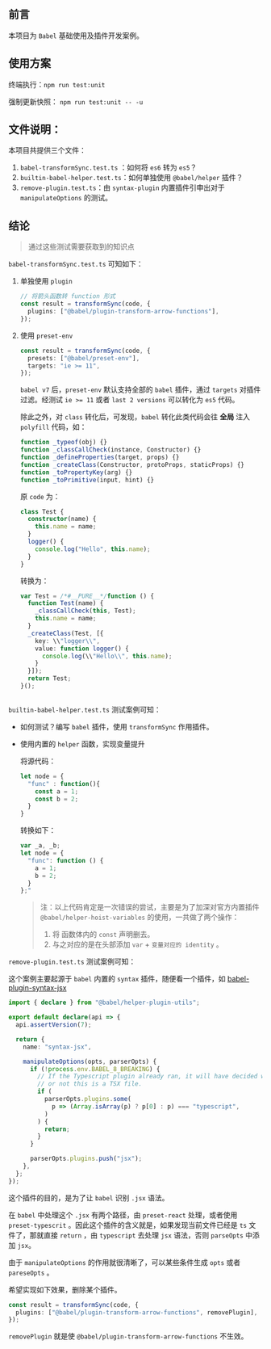 ## 前言

本项目为 `Babel` 基础使用及插件开发案例。



## 使用方案

终端执行：`npm run test:unit`

强制更新快照： `npm run test:unit -- -u`



## 文件说明：

本项目共提供三个文件：

1. `babel-transformSync.test.ts` ：如何将 `es6` 转为 `es5`？
2. `builtin-babel-helper.test.ts`：如何单独使用 `@babel/helper` 插件？
3. `remove-plugin.test.ts`：由 `syntax-plugin` 内置插件引申出对于 `manipulateOptions` 的测试。



## 结论

> 通过这些测试需要获取到的知识点

`babel-transformSync.test.ts` 可知如下：

1. 单独使用 `plugin`

   ```typescript
   // 将箭头函数转 function 形式
   const result = transformSync(code, {
     plugins: ["@babel/plugin-transform-arrow-functions"],
   });
   ```

2. 使用 `preset-env`

   ```typescript
   const result = transformSync(code, {
     presets: ["@babel/preset-env"],
     targets: "ie >= 11",
   });
   ```

   `babel v7` 后，`preset-env` 默认支持全部的 `babel` 插件，通过 `targets` 对插件过滤。经测试 `ie >= 11` 或者 `last 2 versions` 可以转化为 `es5` 代码。

   除此之外，对 `class` 转化后，可发现，`babel` 转化此类代码会往 **全局** 注入 `polyfill` 代码，如：

   ```typescript
   function _typeof(obj) {}
   function _classCallCheck(instance, Constructor) {}
   function _defineProperties(target, props) {}
   function _createClass(Constructor, protoProps, staticProps) {}
   function _toPropertyKey(arg) {}
   function _toPrimitive(input, hint) {}
   ```

   原 `code` 为：

   ```typescript
   class Test {
     constructor(name) {
       this.name = name;
     }
     logger() {
       console.log("Hello", this.name);
     }
   }
   ```

   转换为：

   ```typescript
   var Test = /*#__PURE__*/function () {
     function Test(name) {
       _classCallCheck(this, Test);
       this.name = name;
     }
     _createClass(Test, [{
       key: \\"logger\\",
       value: function logger() {
         console.log(\\"Hello\\", this.name);
       }
     }]);
     return Test;
   }();



`builtin-babel-helper.test.ts` 测试案例可知：

- 如何测试？编写 `babel` 插件，使用 `transformSync` 作用插件。

- 使用内置的 `helper` 函数，实现变量提升

  将源代码：

  ```typescript
  let node = {
    "func" : function(){
      const a = 1;
      const b = 2;
    }   
  }
  ```

  转换如下：

  ```typescript
  var _a, _b;
  let node = {
    "func": function () {
      a = 1;
      b = 2;
    }
  };"
  ```

  > 注：以上代码肯定是一次错误的尝试，主要是为了加深对官方内置插件  `@babel/helper-hoist-variables` 的使用，一共做了两个操作：
  >
  > 1. 将 函数体内的 `const` 声明删去。
  > 2. 与之对应的是在头部添加  `var` + `变量对应的 identity` 。



`remove-plugin.test.ts` 测试案例可知：

这个案例主要起源于 `babel` 内置的 `syntax` 插件，随便看一个插件，如 [babel-plugin-syntax-jsx](https://github.com/babel/babel/tree/main/packages/babel-plugin-syntax-jsx)

```typescript
import { declare } from "@babel/helper-plugin-utils";

export default declare(api => {
  api.assertVersion(7);

  return {
    name: "syntax-jsx",

    manipulateOptions(opts, parserOpts) {
      if (!process.env.BABEL_8_BREAKING) {
        // If the Typescript plugin already ran, it will have decided whether
        // or not this is a TSX file.
        if (
          parserOpts.plugins.some(
            p => (Array.isArray(p) ? p[0] : p) === "typescript",
          )
        ) {
          return;
        }
      }

      parserOpts.plugins.push("jsx");
    },
  };
});
```

这个插件的目的，是为了让 `babel` 识别 `.jsx` 语法。

在 `babel` 中处理这个 `.jsx` 有两个路径，由 `preset-react` 处理，或者使用 `preset-typescrit` 。因此这个插件的含义就是，如果发现当前文件已经是 `ts` 文件了，那就直接 `return` ，由 `typescript` 去处理 `jsx` 语法，否则 `parseOpts` 中添加 `jsx`。

由于 `manipulateOptions` 的作用就很清晰了，可以某些条件生成 `opts` 或者  `pareseOpts` 。

希望实现如下效果，删除某个插件。

```typescript
const result = transformSync(code, {
  plugins: ["@babel/plugin-transform-arrow-functions", removePlugin],
});
```

`removePlugin` 就是使 `@babel/plugin-transform-arrow-functions` 不生效。

